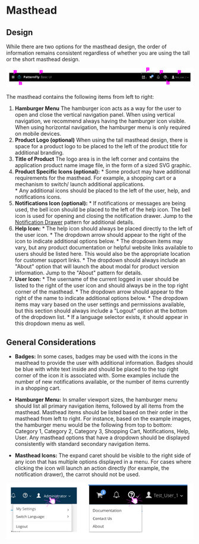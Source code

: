 # Masthead

## Design

While there are two options for the masthead design, the order of information remains consistent regardless of whether you are using the tall or the short masthead design.

![Image of masthead details](img/masthead_details.png)

The masthead contains the following items from left to right:
  1. **Hamburger Menu** The hamburger icon acts as a way for the user to open and close the vertical navigation panel. When using vertical navigation, we recommend always having the hamburger icon visible. When using horizontal navigation, the hamburger menu is only required on mobile devices.
  2. **Product Logo (optional)** When using the tall masthead design, there is space for a product logo to be placed to the left of the product title for additional branding.
  3. **Title of Product** The logo area is in the left corner and contains the application product name image file, in the form of a sized SVG graphic.
  4. **Product Specific Icons (optional):**
    * Some product may have additional requirements for the masthead. For example, a shopping cart or a mechanism to switch/ launch additional applications.  
    * Any additional icons should be placed to the left of the user, help, and notifications icons.
  5. **Notifications Icon (optional):**
    * If notifications or messages are being used, the bell icon should be placed to the left of the help icon. The bell icon is used for opening and closing the notification drawer. Jump to the [Notification Drawer](https://www.patternfly.org/pattern-library/communication/notification-drawer/#/api) pattern for additional details.
  6. **Help Icon:**
    * The help icon should always be placed directly to the left of the user icon.
    * The dropdown arrow should appear to the right of the icon to indicate additional options below.
    * The dropdown items may vary, but any product documentation or helpful website links available to users should be listed here. This would also be the appropriate location for customer support links.
    * The dropdown should always include an "About" option that will launch the about modal for product version information. Jump to the "About" pattern for details.
  7. **User Icon:**
    * The username of the current logged in user should be listed to the right of the user icon and should always be in the top right corner of the masthead.
    * The dropdown arrow should appear to the right of the name to indicate additional options below.
    * The dropdown items may vary based on the user settings and permissions available, but this section should always include a "Logout" option at the bottom of the dropdown list.
    * If a language selector exists, it should appear in this dropdown menu as well.


## General Considerations

* **Badges:**
  In some cases, badges may be used with the icons in the masthead to provide the user with additional information. Badges should be blue with white text inside and should be placed to the top right corner of the icon it is associated with. Some examples include the number of new notifications available, or the number of items currently in a shopping cart.

* **Hamburger Menu:** 
  In smaller viewport sizes, the hamburger menu should list all primary navigation items, followed by all items from the masthead. Masthead items should be listed based on their order in the masthead from left to right. For instance, based on the example images, the hamburger menu would be the following from top to bottom: Category 1, Category 2, Category 3, Shopping Cart, Notifications, Help, User. Any masthead options that have a dropdown should be displayed consistently with standard secondary navigation items.

* **Masthead Icons:**
  The expand caret should be visible to the right side of any icon that has multiple options displayed in a menu. For cases where clicking the icon will launch an action directly (for example, the notification drawer), the carrot should not be used.

![Image of masthead with dropdown options](img/masthead_dropdowns.png)
